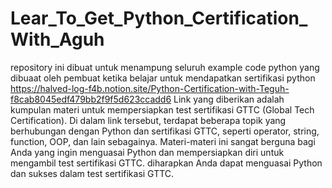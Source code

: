 # Lear_To_Get_Python_Certification_With_Aguh
repository ini dibuat untuk menampung seluruh example code python yang dibuaat oleh pembuat ketika belajar untuk mendapatkan sertifikasi python
https://halved-log-f4b.notion.site/Python-Certification-with-Teguh-f8cab8045edf479bb2f9f5d623ccadd6
 Link yang diberikan  adalah kumpulan materi untuk mempersiapkan test sertifikasi GTTC (Global Tech Certification). Di dalam link tersebut, terdapat beberapa topik yang berhubungan dengan Python dan sertifikasi GTTC, seperti operator, string, function, OOP, dan lain sebagainya. Materi-materi ini sangat berguna bagi Anda yang ingin menguasai Python dan mempersiapkan diri untuk mengambil test sertifikasi GTTC.  diharapkan Anda dapat menguasai Python dan sukses dalam test sertifikasi GTTC.
